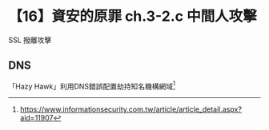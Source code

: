 # 【16】資安的原罪 ch.3-2.c 中間人攻擊

SSL 撥離攻擊

## DNS
「Hazy Hawk」利用DNS錯誤配置劫持知名機構網域[^1]

[^1]: https://www.informationsecurity.com.tw/article/article_detail.aspx?aid=11907
